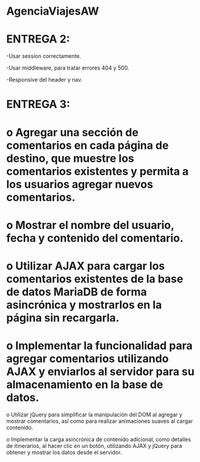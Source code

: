 # AgenciaViajesAW

# ENTREGA 2:

-Usar session correctamente.

-Usar middleware, para tratar errores 404 y 500.

-Responsive del header y nav.

# ENTREGA 3:
# o Agregar una sección de comentarios en cada página de destino, que muestre los comentarios existentes y permita a los usuarios agregar nuevos comentarios.
# o Mostrar el nombre del usuario, fecha y contenido del comentario.

# o Utilizar AJAX para cargar los comentarios existentes de la base de datos MariaDB de forma asincrónica y mostrarlos en la página sin recargarla.
# o Implementar la funcionalidad para agregar comentarios utilizando AJAX y enviarlos al servidor para su almacenamiento en la base de datos.

o Utilizar jQuery para simplificar la manipulación del DOM al agregar y mostrar comentarios, así como para realizar animaciones suaves al cargar contenido.

o Implementar la carga asincrónica de contenido adicional, como detalles de itinerarios, al hacer clic en un botón, utilizando AJAX y jQuery para obtener y mostrar los datos desde el servidor.
